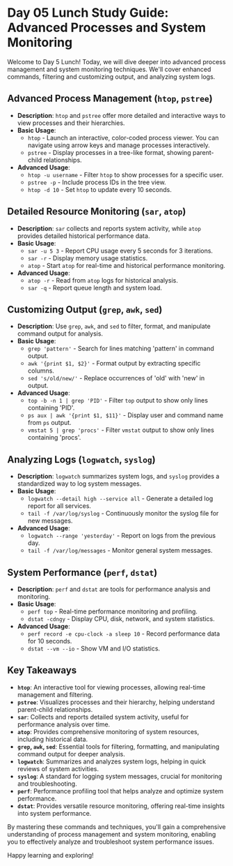 # Day 05 Lunch Study Guide: Advanced Processes and System Monitoring

Welcome to Day 5 Lunch! Today, we will dive deeper into advanced process management and system monitoring techniques. We'll cover enhanced commands, filtering and customizing output, and analyzing system logs.

## Advanced Process Management (`htop`, `pstree`)

- **Description**: `htop` and `pstree` offer more detailed and interactive ways to view processes and their hierarchies.
- **Basic Usage**:
  - `htop` - Launch an interactive, color-coded process viewer. You can navigate using arrow keys and manage processes interactively.
  - `pstree` - Display processes in a tree-like format, showing parent-child relationships.
- **Advanced Usage**:
  - `htop -u username` - Filter `htop` to show processes for a specific user.
  - `pstree -p` - Include process IDs in the tree view.
  - `htop -d 10` - Set `htop` to update every 10 seconds.

## Detailed Resource Monitoring (`sar`, `atop`)

- **Description**: `sar` collects and reports system activity, while `atop` provides detailed historical performance data.
- **Basic Usage**:
  - `sar -u 5 3` - Report CPU usage every 5 seconds for 3 iterations.
  - `sar -r` - Display memory usage statistics.
  - `atop` - Start `atop` for real-time and historical performance monitoring.
- **Advanced Usage**:
  - `atop -r` - Read from `atop` logs for historical analysis.
  - `sar -q` - Report queue length and system load.

## Customizing Output (`grep`, `awk`, `sed`)

- **Description**: Use `grep`, `awk`, and `sed` to filter, format, and manipulate command output for analysis.
- **Basic Usage**:
  - `grep 'pattern'` - Search for lines matching 'pattern' in command output.
  - `awk '{print $1, $2}'` - Format output by extracting specific columns.
  - `sed 's/old/new/'` - Replace occurrences of 'old' with 'new' in output.
- **Advanced Usage**:
  - `top -b -n 1 | grep 'PID'` - Filter `top` output to show only lines containing 'PID'.
  - `ps aux | awk '{print $1, $11}'` - Display user and command name from `ps` output.
  - `vmstat 5 | grep 'procs'` - Filter `vmstat` output to show only lines containing 'procs'.

## Analyzing Logs (`logwatch`, `syslog`)

- **Description**: `logwatch` summarizes system logs, and `syslog` provides a standardized way to log system messages.
- **Basic Usage**:
  - `logwatch --detail high --service all` - Generate a detailed log report for all services.
  - `tail -f /var/log/syslog` - Continuously monitor the syslog file for new messages.
- **Advanced Usage**:
  - `logwatch --range 'yesterday'` - Report on logs from the previous day.
  - `tail -f /var/log/messages` - Monitor general system messages.

## System Performance (`perf`, `dstat`)

- **Description**: `perf` and `dstat` are tools for performance analysis and monitoring.
- **Basic Usage**:
  - `perf top` - Real-time performance monitoring and profiling.
  - `dstat -cdngy` - Display CPU, disk, network, and system statistics.
- **Advanced Usage**:
  - `perf record -e cpu-clock -a sleep 10` - Record performance data for 10 seconds.
  - `dstat --vm --io` - Show VM and I/O statistics.

## Key Takeaways

- **`htop`**: An interactive tool for viewing processes, allowing real-time management and filtering.
- **`pstree`**: Visualizes processes and their hierarchy, helping understand parent-child relationships.
- **`sar`**: Collects and reports detailed system activity, useful for performance analysis over time.
- **`atop`**: Provides comprehensive monitoring of system resources, including historical data.
- **`grep`, `awk`, `sed`**: Essential tools for filtering, formatting, and manipulating command output for deeper analysis.
- **`logwatch`**: Summarizes and analyzes system logs, helping in quick reviews of system activities.
- **`syslog`**: A standard for logging system messages, crucial for monitoring and troubleshooting.
- **`perf`**: Performance profiling tool that helps analyze and optimize system performance.
- **`dstat`**: Provides versatile resource monitoring, offering real-time insights into system performance.

By mastering these commands and techniques, you'll gain a comprehensive understanding of process management and system monitoring, enabling you to effectively analyze and troubleshoot system performance issues.

Happy learning and exploring!

